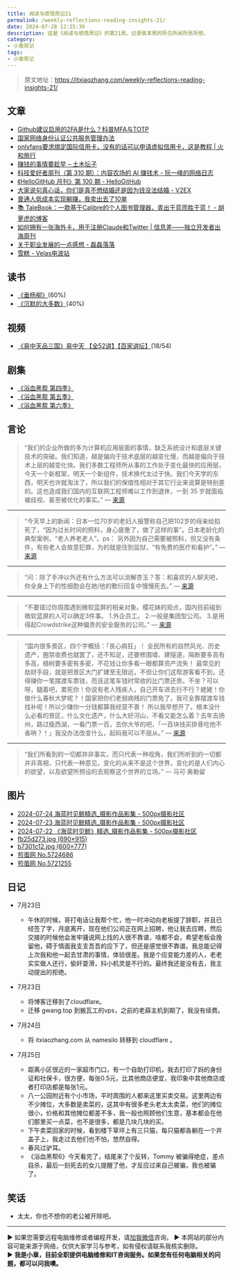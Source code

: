 ```yaml
---
title: 阅读与感悟周记21
permalink: /weekly-reflections-reading-insights-21/
date: 2024-07-28 12:25:39
description: 这是《阅读与感悟周记》的第21周，记录我本周的所见所闻所思所想。
category:
- 小章周记
tags:
- 小章周记
---
```



> 原文地址：<https://itxiaozhang.com/weekly-reflections-reading-insights-21/>

## 文章

- [Github建议启用的2FA是什么？科普MFA与TOTP](https://blog.ops-coffee.cn/s/multi-factor-authentication-github-2fa-totp)
- [国家网络身份认证公共服务管理办法](https://taoshu.in/rfc-common-netid.html)
- [onlyfans要求绑定国际信用卡，没有的话可以申请虚拟信用卡，这是教程 | 火和旅行](https://www.huotravel.com/onlyfans123-2.html)
- [赚钱的事情要趁早 – 土木坛子](https://tumutanzi.com/archives/17393)
- [科技爱好者周刊（第 310 期）：内容农场的 AI 赚钱术 - 阮一峰的网络日志](http://www.ruanyifeng.com/blog/2024/07/weekly-issue-310)
- [《HelloGitHub 月刊》第 100 期 - HelloGitHub](https://hellogithub.com/periodical/volume/100)
- [大家说句真心话，你们是真不想结婚还是因为钱没法结婚 - V2EX](https://www.v2ex.com/t/1059354)
- [普通人低成本实现躺赚，我卖出去了10单](https://blog.ops-coffee.cn/s/financial-independence-retire-early-mbd-code)
- [📚️ TaleBook：一款基于Calibre的个人图书管理器，青出于蓝而胜于蓝！ - 胡萝虎的博客](https://www.huluohu.com/posts/1083/)
- [如何拥有一张海外卡，用于注册Claude和Twitter | 信息差——独立开发者出海周刊](https://gapis.money/blogs/get-a-oversea-sim)
- [关于职业发展的一点感想 - 磊磊落落](https://leileiluoluo.com/posts/some-thoughts-on-career.html)
- [雪糕 - Velas电波站](https://www.velasx.com/am/6219)

## 读书

- [《垂杨柳》](https://book.douban.com/subject/2979014/)(60%)
- [《沉默的大多数》](https://neodb.social/book/7Kq0ufmFgg64w4ST5b9EAS)(40%)

## 视频

- [《易中天品三国》易中天 【全52讲】【百家讲坛】](https://www.bilibili.com/video/BV1Fr421M7Eg)(18/54)

## 剧集

- [《浴血黑帮 第四季》](https://neodb.social/tv/season/6441micLg6IJSdK0nx9lZD)
- [《浴血黑帮 第五季》](https://neodb.social/tv/season/4ihoWrevIfX01ZTOy7dovK)
- [《浴血黑帮 第六季》](https://neodb.social/tv/season/6wFt7cJbUpbzgwBVs1iFoI)

## 言论

> “我们的企业所做的多为计算机应用层面的事情，缺乏系统设计和底层关键技术的突破。我们知道，越是偏向于技术底层的越变化慢，而越是偏向于技术上层的越变化快。我们多数工程师所从事的工作处于变化最快的应用层，今天一个新框架，明天一个新组件，技术换代太过于快。我们今天学的东西，明天也许就淘汰了，所以我们的保值性相对于其它行业来说算是特别差的。这也造成我们国内的互联网工程师难以工作到退休，一到 35 岁就面临被歧视、甚至被优化的事实。”
> — [来源](https://leileiluoluo.com/posts/some-thoughts-on-career.html)

---

> “今天早上的新闻：日本一位70岁的老妇人报警称自己把102岁的母亲给掐死了，“因为过长时间的照料，身心疲惫了，做了这样的事”。日本老龄化的典型案例，“老人养老老人”。ps： 另外因为自己需要被照料，但又没有条件，有些老人会故意犯罪，为的就是住到监狱，“有免费的医疗和看护”。”
> — [来源](https://www.dapenti.com/blog/more.asp?name=xilei&id=180011)

---

> “问：除了手冲以外还有什么方法可以消解杏玉？答：和喜欢的人聊天吧，你全身上下的性细胞会在她/他的敷衍回复中慢慢死去。”
> — [来源](https://jandan.net/t/5721105)

---

> “不要错过你周围遇到微软蓝屏的相亲对象。樱花妹的观点，国内目前碰到微软蓝屏的人可以确定3件事。
> 1.外企员工。
> 2.一般是集团型公司。
> 3.是用得起Crowdstrike这种偏贵的安全服务的公司。”
> — [来源](https://jandan.net/t/5721099)

---

> “国内很多景区，四个字概括：「丧心病狂」！
> 全民所有的自然风光、历史遗产，圈禁收费也就罢了，还不知足，还要修围墙、建隧道，隔断要多高有多高，植树要多密有多密，不花钱让你多看一眼都算资产流失！
> 最常见的劫财手段，就是把景区大门扩建至无限远，不但让你们这帮游客看不到，还得赚你一笔摆渡车票钱，而且这笔车钱时常收的比门票还贵。不坐？可以呀，腿着吧，累死你！你说有老人残疾人，自己开车进去行不行？姥姥！你做什么春秋大梦呢？！国家把你们老弱病残的门票免了，我可全靠摆渡车钱找补呢！所以少赚你一分钱都算我经营不善！
> 所以我早想开了，根本没什么必看的景区，什么文化遗产，什么大好河山，不看又能怎么着？去年去扬州，路过瘦西湖，一看门票一百，去你大爷的吧，「一百块钱买排骨吃他不香呐？！」我没办法改变什么，起码我可以不屈从。”
> — [来源](https://weibo.com/u/1751354641)

---

> “我们所看到的一切都并非事实，而只代表一种视角，我们所听到的一切都并非真相，只代表一种意见，变化的从来不是这个世界，变化的是人们内心的欲望，以及欲望所预设的去观察这个世界的立场。”
> — 马可·奥勒留

## 图片

- [2024-07-24 海蓝时见鲸精选_摄影作品影集 - 500px摄影社区](https://500px.com.cn/community/set/527a2fd83f7a457cb62290bd03af7ec5/details)
- [2024-07-23 海蓝时见鲸精选_摄影作品影集 - 500px摄影社区](https://500px.com.cn/community/set/4762640ba20e467ca0d67d341381c63f/details)
- [2024-07-22 《海蓝时见鲸》精选_摄影作品影集 - 500px摄影社区](https://500px.com.cn/community/set/11bb43f09d3243998ed0e2af46d53bf6/details)
- [fb25d273.jpg (690×915)](https://imgc.1see.org/dapenti/e84c8411/fb25d273.jpg)
- [b7301c12.jpg (600×777)](https://imgc.1see.org/dapenti/34babc51/b7301c12.jpg)
- [煎蛋网 No.5724686](https://jandan.net/t/5724686)
- [煎蛋网 No.5721255](https://jandan.net/t/5721255)

## 日记

- 7月23日
  - 午休的时候，哥打电话让我帮个忙，他一时冲动向老板提了辞职，并且已经签了字，月底离开，现在他们公司正在网上招聘，他让我去应聘，然后交接的时候他会发牢骚说网上找的人很不靠谱，啥都不会，希望老板会挽留他，碍于情面我支支吾吾的应下了，但还是感觉很不靠谱。我总能记得上次我和他一起去甘肃的事情，体验很差。我是个应变能力差的人，老老实实做人还行，偷奸耍滑，抖小机灵是不行的。最终我还是没有去，我主动提出的拒绝。
- 7月23日
  - 将博客迁移到了cloudflare。
  - 迁移 gwang.top 到搬瓦工的vps，之前的老薛主机到期了，我没有续费。

- 7月24日
  - 将 itxiaozhang.com 从 namesilo 转移到 cloudflare 。
- 7月25日
  - 距离小区很近的一家超市门口，有一个自助打印机，我去打印了妈的身份证和社保卡，很方便，每张0.5元，比其他商店便宜，我印象中其他商店或者打印店都是每张1元。
  - 八一公园附近有个小市场，平时周围的人都来这里买卖交易。这里两边有不少摊位，大多数是卖菜的，这其中有很多老头老太太卖菜，他们的摊位很小，价格和其他摊位都差不多，我一般也照顾他们生意，基本都会在他们那里买一点菜，也不是很多，都是几块几块的买。
  - 下午卖菜回家的时候，看到楼下草坪上有三只猫，每只猫都各躺在一个井盖子上，我走过去他们也不怕，悠然自得。
  - 春风过驴耳。
  - 《浴血黑帮6》今天看完了，结尾来了个反转，Tommy 被骗得绝症，差点自杀，最后一刻死去的女儿提醒了他，才反应过来自己被骗，我也被骗了。

## 笑话

- 太太，你也不想你的老公被开除吧。

---
▶ 如果您需要远程电脑维修或者编程开发，请[加我微信](https://itxiaozhang.netlify.app/)咨询。 
▶ 本网站的部分内容可能来源于网络，仅供大家学习与参考，如有侵权请联系我核实删除。  
▶ **我是小章，目前全职提供电脑维修和IT咨询服务。如果您有任何电脑相关的问题，都可以问我噢。**  
